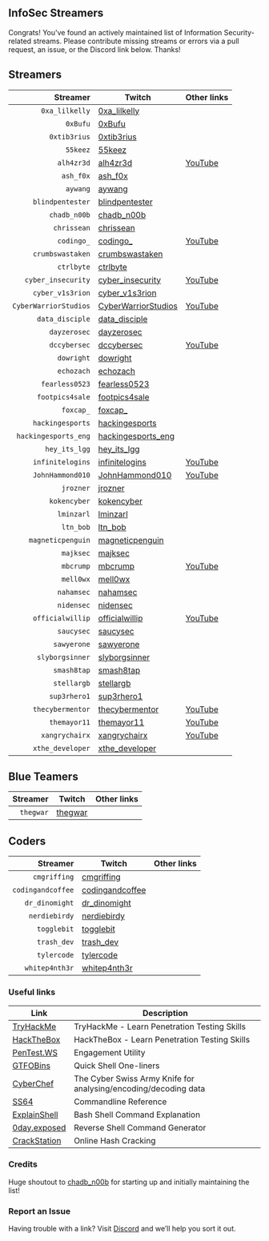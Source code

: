 ## InfoSec Streamers

Congrats! You've found an actively maintained list of Information Security-related streams. Please contribute missing streams or errors via a pull request, an issue, or the Discord link below. Thanks!

## Streamers

Streamer | Twitch | Other links
---: | --- | :---
`0xa_lilkelly` | [0xa_lilkelly](https://twitch.tv/0xa_lilkelly) | 
`0xBufu` | [0xBufu](https://twitch.tv/0xBufu) | 
`0xtib3rius` | [0xtib3rius](https://twitch.tv/0xtib3rius) | 
`55keez` | [55keez](https://twitch.tv/55keez) | 
`alh4zr3d` | [alh4zr3d](https://twitch.tv/alh4zr3d) | [YouTube](https://www.youtube.com/channel/UCz-Z-d2VPQXHGkch0-_KovA)
`ash_f0x` | [ash_f0x](https://twitch.tv/ash_f0x) | 
`aywang` | [aywang](https://twitch.tv/aywang) | 
`blindpentester` | [blindpentester](https://twitch.tv/blindpentester) | 
`chadb_n00b` | [chadb_n00b](https://twitch.tv/chadb_n00b) | 
`chrissean` | [chrissean](https://twitch.tv/chrissean) | 
`codingo_` | [codingo_](https://twitch.tv/codingo_) | [YouTube](https://www.youtube.com/channel/UCUfO02gdMDXgOJWdv_jiLMg)
`crumbswastaken` | [crumbswastaken](https://twitch.tv/crumbswastaken) | 
`ctrlbyte` | [ctrlbyte](https://twitch.tv/ctrlbyte) | 
`cyber_insecurity` | [cyber_insecurity](https://twitch.tv/cyber_insecurity) | [YouTube](https://www.youtube.com/channel/UCL4JGzitDkX5TOwzs9A02Kg)
`cyber_v1s3rion` | [cyber_v1s3rion](https://twitch.tv/cyber_v1s3rion) | 
`CyberWarriorStudios` | [CyberWarriorStudios](https://twitch.tv/CyberWarriorStudios) | [YouTube](https://www.youtube.com/channel/UC1BeplJcC5YGHjcF8QyRD7g)
`data_disciple` | [data_disciple](https://twitch.tv/data_disciple) | 
`dayzerosec` | [dayzerosec](https://twitch.tv/dayzerosec) | 
`dccybersec` | [dccybersec](https://twitch.tv/dccybersec) | [YouTube](https://www.youtube.com/channel/UC3sccPO4v8YqCTn8sezZGTw)
`dowright` | [dowright](https://twitch.tv/dowright) | 
`echozach` | [echozach](https://twitch.tv/echozach) | 
`fearless0523` | [fearless0523](https://twitch.tv/fearless0523) | 
`footpics4sale` | [footpics4sale](https://twitch.tv/footpics4sale) | 
`foxcap_` | [foxcap_](https://twitch.tv/foxcap_) | 
`hackingesports` | [hackingesports](https://twitch.tv/hackingesports) | 
`hackingesports_eng` | [hackingesports_eng](https://twitch.tv/hackingesports_eng) | 
`hey_its_lgg` | [hey_its_lgg](https://twitch.tv/hey_its_lgg) | 
`infinitelogins` | [infinitelogins](https://twitch.tv/infinitelogins) | [YouTube](https://www.youtube.com/channel/UC_nKukFaGysjMzqMVHEIgxQ)
`JohnHammond010` | [JohnHammond010](https://twitch.tv/johnhammond010) | [YouTube](https://www.youtube.com/channel/UCVeW9qkBjo3zosnqUbG7CFw)
`jrozner` | [jrozner](https://twitch.tv/jrozner) | 
`kokencyber` | [kokencyber](https://twitch.tv/kokencyber) | 
`lminzarl` | [lminzarl](https://twitch.tv/lminzarl) | 
`ltn_bob` | [ltn_bob](https://twitch.tv/ltn_bob) | 
`magneticpenguin` | [magneticpenguin](https://twitch.tv/magneticpenguin) | 
`majksec` | [majksec](https://twitch.tv/majksec) | 
`mbcrump` | [mbcrump](https://twitch.tv/mbcrump) | [YouTube](https://www.youtube.com/channel/UCCjHMUEzoCauYet8NG4sCog)
`mell0wx` | [mell0wx](https://twitch.tv/mell0wx) | 
`nahamsec` | [nahamsec](https://twitch.tv/nahamsec) | 
`nidensec` | [nidensec](https://twitch.tv/nidensec) | 
`officialwillip` | [officialwillip](https://twitch.tv/officialwillip) | [YouTube](https://www.youtube.com/channel/UCaOOGHgwrcyf527o838yLyg)
`saucysec` | [saucysec](https://twitch.tv/saucysec) | 
`sawyerone` | [sawyerone](https://twitch.tv/sawyerone) | 
`slyborgsinner` | [slyborgsinner](https://twitch.tv/slyborgsinner) | 
`smash8tap` | [smash8tap](https://twitch.tv/smash8tap) | 
`stellargb` | [stellargb](https://twitch.tv/stellargb) | 
`sup3rhero1` | [sup3rhero1](https://twitch.tv/sup3rhero1) | 
`thecybermentor` | [thecybermentor](https://twitch.tv/thecybermentor) | [YouTube](https://www.youtube.com/channel/UC0ArlFuFYMpEewyRBzdLHiw)
`themayor11` | [themayor11](https://twitch.tv/themayor11) | [YouTube](https://www.youtube.com/channel/UC5J6JvH5F29FllbLjwmA5ZA)
`xangrychairx` | [xangrychairx](https://twitch.tv/xangrychairx) | [YouTube](https://www.youtube.com/channel/UCS1KHdnVAV1-Qx0jquAiBLA)
`xthe_developer` | [xthe_developer](https://twitch.tv/xthe_developer) | 


## Blue Teamers

Streamer | Twitch | Other links
---: | --- | :---
`thegwar` | [thegwar](https://twitch.tv/thegwar) | 


## Coders

Streamer | Twitch | Other links
---: | --- | :---
`cmgriffing` | [cmgriffing](https://twitch.tv/cmgriffing) | 
`codingandcoffee` | [codingandcoffee](https://twitch.tv/codingandcoffee) | 
`dr_dinomight` | [dr_dinomight](https://twitch.tv/dr_dinomight) | 
`nerdiebirdy` | [nerdiebirdy](https://twitch.tv/nerdiebirdy) | 
`togglebit` | [togglebit](https://twitch.tv/togglebit) | 
`trash_dev` | [trash_dev](https://twitch.tv/trash_dev) | 
`tylercode` | [tylercode](https://twitch.tv/tylercode) | 
`whitep4nth3r` | [whitep4nth3r](https://twitch.tv/whitep4nth3r) | 


### Useful links

Link | Description
--- | ---
[TryHackMe](https://tryhackme.com) | TryHackMe - Learn Penetration Testing Skills 
[HackTheBox](https://hackthebox.eu) | HackTheBox - Learn Penetration Testing Skills
[PenTest.WS](https://pentest.ws) | Engagement Utility
[GTFOBins](https://gtfobins.github.io) | Quick Shell One-liners
[CyberChef](https://gchq.github.io/CyberChef) | The Cyber Swiss Army Knife for analysing/encoding/decoding data
[SS64](https://ss64.com) | Commandline Reference
[ExplainShell](https://explainshell.com) | Bash Shell Command Explanation
[0day.exposed](https://0day.exposed) | Reverse Shell Command Generator
[CrackStation](https://crackstation.net) | Online Hash Cracking


### Credits

Huge shoutout to [chadb_n00b](https://twitch.tv/chadb_n00b) for starting up and initially maintaining the list!


### Report an Issue

Having trouble with a link? Visit [Discord](https://discord.gg/C9k5tJYHcr) and we’ll help you sort it out.

